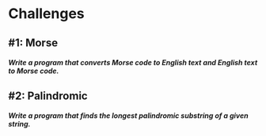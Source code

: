 # Challenges

## #1: Morse
##### Write a program that converts Morse code to English text and English text to Morse code.

## #2: Palindromic
##### Write a program that finds the longest palindromic substring of a given string.